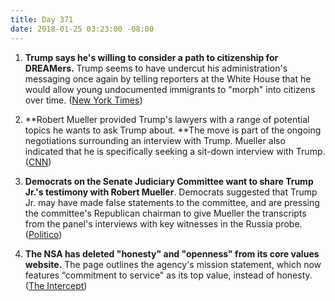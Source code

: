 ```yaml
---
title: Day 371
date: 2018-01-25 03:23:00 -08:00
---
```


1. **Trump says he's willing to consider a path to citizenship for DREAMers.** Trump seems to have undercut his administration's messaging once again by telling reporters at the White House that he would allow young undocumented immigrants to "morph" into citizens over time. ([New York Times](https://www.nytimes.com/2018/01/24/us/politics/trump-immigration-daca-dreamers-path-to-citizenship.html))

2. **Robert Mueller provided Trump's lawyers with a range of potential topics he wants to ask Trump about. **The move is part of the ongoing negotiations surrounding an interview with Trump. Mueller also indicated that he is specifically seeking a sit-down interview with Trump. ([CNN](https://www.cnn.com/2018/01/24/politics/special-counsel-trump-interview/index.html))

3. **Democrats on the Senate Judiciary Committee want to share Trump Jr.'s testimony with Robert Mueller**. Democrats suggested that Trump Jr. may have made false statements to the committee, and are pressing the committee's Republican chairman to give Mueller the transcripts from the panel's interviews with key witnesses in the Russia probe. ([Politico](https://www.politico.com/story/2018/01/24/donald-trump-jr-congress-testimony-mueller-366653)) 

4. **The NSA has deleted "honesty" and "openness" from its core values website.** The page outlines the agency's mission statement, which now features “commitment to service" as its top value, instead of honesty. ([The Intercept](https://theintercept.com/2018/01/24/nsa-core-values-honesty-deleted/))
